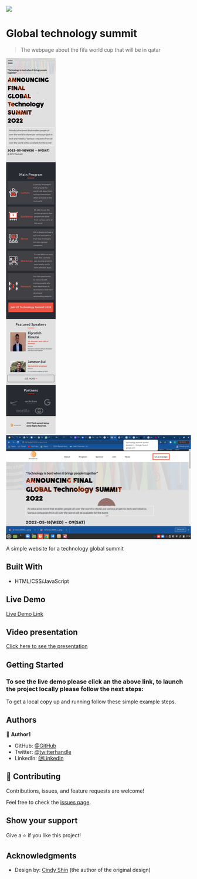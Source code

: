![](https://img.shields.io/badge/Microverse-blueviolet)

# Global technology summit

> The webpage about the fifa world cup that will be in qatar

![screenshot](all.png)
![screenshot](screenshot.png)


A simple website for a technology global summit
## Built With

- HTML/CSS/JavaScript

## Live Demo

[Live Demo Link]()

## Video presentation

[Click here to see the presentation](https://www.loom.com/share/03ec5e0d08784615b6e2abdb97ce344e)


## Getting Started

### To see the live demo please click an the above link, to launch the project locally please follow the next steps:

To get a local copy up and running follow these simple example steps.

## Authors

👤 **Author1**

- GitHub: [@GitHub](https://github.com/Kimutai01)
- Twitter: [@twitterhandle](https://twitter.com/twitterhandle)
- LinkedIn: [@LinkedIn](https://www.linkedin.com/in/kimutai-kiprotich-1b5045216/)


## 🤝 Contributing

Contributions, issues, and feature requests are welcome!

Feel free to check the [issues page](../../issues/).

## Show your support

Give a ⭐️ if you like this project!

## Acknowledgments

- Design by: [Cindy Shin](https://www.behance.net/adagio07) (the author of the original design)